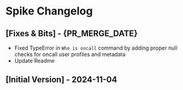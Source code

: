 # Spike Changelog

## [Fixes & Bits] - {PR_MERGE_DATE}

- Fixed TypeError in `Who is oncall` command by adding proper null checks for oncall user profiles and metadata
- Update Readme

## [Initial Version] - 2024-11-04